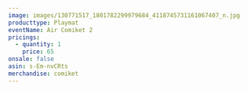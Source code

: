 ```yaml
---
image: images/130771517_1801782299979684_4118745731161067407_n.jpg
producttype: Playmat
eventName: Air Comiket 2
pricings:
  - quantity: 1
    price: 65
onsale: false
asin: s-Em-nvCRts
merchandise: comiket
---
```

